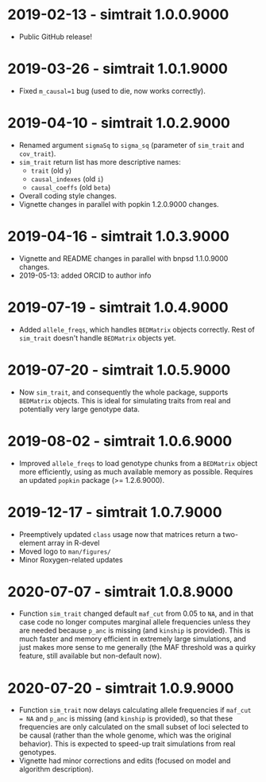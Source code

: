 # 2019-02-13 - simtrait 1.0.0.9000

* Public GitHub release!

# 2019-03-26 - simtrait 1.0.1.9000

* Fixed `m_causal=1` bug (used to die, now works correctly).

# 2019-04-10 - simtrait 1.0.2.9000

* Renamed argument `sigmaSq` to `sigma_sq` (parameter of `sim_trait` and `cov_trait`).
* `sim_trait` return list has more descriptive names:
  * `trait` (old `y`)
  * `causal_indexes` (old `i`)
  * `causal_coeffs` (old `beta`)
* Overall coding style changes.
* Vignette changes in parallel with popkin 1.2.0.9000 changes.

# 2019-04-16 - simtrait 1.0.3.9000

* Vignette and README changes in parallel with bnpsd 1.1.0.9000 changes.
* 2019-05-13: added ORCID to author info

# 2019-07-19 - simtrait 1.0.4.9000

* Added `allele_freqs`, which handles `BEDMatrix` objects correctly.
  Rest of `sim_trait` doesn't handle `BEDMatrix` objects yet.

# 2019-07-20 - simtrait 1.0.5.9000

* Now `sim_trait`, and consequently the whole package, supports `BEDMatrix` objects.
  This is ideal for simulating traits from real and potentially very large genotype data.

# 2019-08-02 - simtrait 1.0.6.9000

* Improved `allele_freqs` to load genotype chunks from a `BEDMatrix` object more efficiently, using as much available memory as possible.
  Requires an updated `popkin` package (>= 1.2.6.9000).

# 2019-12-17 - simtrait 1.0.7.9000

* Preemptively updated `class` usage now that matrices return a two-element array in R-devel
* Moved logo to `man/figures/`
* Minor Roxygen-related updates

# 2020-07-07 - simtrait 1.0.8.9000

* Function `sim_trait` changed default `maf_cut` from 0.05 to `NA`, and in that case code no longer computes marginal allele frequencies unless they are needed because `p_anc` is missing (and `kinship` is provided).
  This is much faster and memory efficient in extremely large simulations, and just makes more sense to me generally (the MAF threshold was a quirky feature, still available but non-default now).

# 2020-07-20 - simtrait 1.0.9.9000

* Function `sim_trait` now delays calculating allele frequencies if `maf_cut = NA` and `p_anc` is missing (and `kinship` is provided), so that these frequencies are only calculated on the small subset of loci selected to be causal (rather than the whole genome, which was the original behavior).
  This is expected to speed-up trait simulations from real genotypes.
* Vignette had minor corrections and edits (focused on model and algorithm description).
